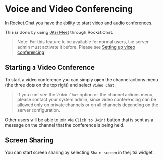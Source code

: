 # Voice and Video Conferencing

In Rocket.Chat you have the ability to start video and audio conferences.

This is done by using [Jitsi Meet](https://jitsi.org/jitsi-meet/) through Rocket.Chat.

> Note: For this feature to be available for normal users, the server admin must activate it before. Please see [Setting up video conferencing](../administrator-guides/setting-up-video-conferencing)

## Starting a Video Conference

To start a video conference you can simply open the channel actions menu (the three dots on the top right) and select `Video Chat`.

> If you cant see the `Video Chat` option on the channel actions menu, please contact your system admin, since video conferencing can be allowed only on private channels or on all channels depending on the server configuration.

Other users will be able to join via `Click to Join!` button that is sent as a message on the channel that the conference is being held.

## Screen Sharing

You can start screen sharing by selecting `Share screen` in the jitsi widget.